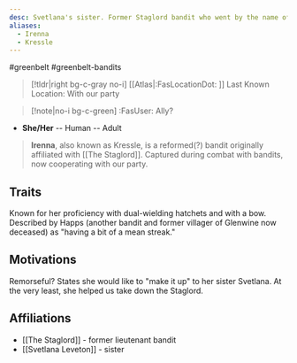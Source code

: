 ```yaml
---
desc: Svetlana's sister. Former Staglord bandit who went by the name of "Kressle"
aliases:
  - Irenna
  - Kressle
---
```

#greenbelt #greenbelt-bandits
>[!tldr|right bg-c-gray no-i] [[Atlas|:FasLocationDot: ]] Last Known Location: With our party

>[!note|no-i bg-c-green] :FasUser: Ally?

- **She/Her** -- Human -- Adult

>**Irenna**, also known as Kressle, is a reformed(?) bandit originally affiliated with [[The Staglord]]. Captured during combat with bandits, now cooperating with our party.

## Traits
Known for her proficiency with dual-wielding hatchets and with a bow. Described by Happs (another bandit and former villager of Glenwine now deceased) as "having a bit of a mean streak."

## Motivations
Remorseful? States she would like to "make it up" to her sister Svetlana. At the very least, she helped us take down the Staglord.

## Affiliations
- [[The Staglord]] - former lieutenant bandit
- [[Svetlana Leveton]] - sister
